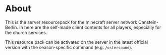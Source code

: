 # About

This is the server resourcepack for the minecraft server network Canstein-Berlin. In here are the self-made client contents for all players, especially for the church services.

This resource pack can be activated on the server in the latest official version with the season-specific command (e.g. `/ostersound`).